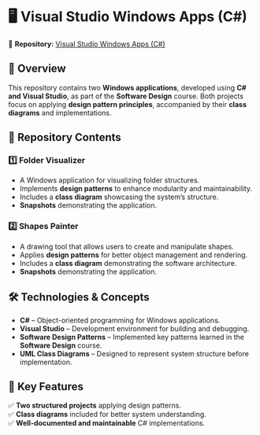 # 🖥️ Visual Studio Windows Apps (C#)  

📌 **Repository:** [Visual Studio Windows Apps (C#)](https://github.com/KenanGazwan/visual-studio-windows-appCsharp/tree/main)  

## 📖 Overview  
This repository contains two **Windows applications**, developed using **C# and Visual Studio**, as part of the **Software Design** course. Both projects focus on applying **design pattern principles**, accompanied by their **class diagrams** and implementations.  

## 📂 Repository Contents  
### 1️⃣ **Folder Visualizer**  
   - A Windows application for visualizing folder structures.  
   - Implements **design patterns** to enhance modularity and maintainability.  
   - Includes a **class diagram** showcasing the system’s structure.
   - **Snapshots** demonstrating the application.

### 2️⃣ **Shapes Painter**  
   - A drawing tool that allows users to create and manipulate shapes.  
   - Applies **design patterns** for better object management and rendering.  
   - Includes a **class diagram** demonstrating the software architecture.
   - **Snapshots** demonstrating the application.

## 🛠️ Technologies & Concepts  
- **C#** – Object-oriented programming for Windows applications.  
- **Visual Studio** – Development environment for building and debugging.  
- **Software Design Patterns** – Implemented key patterns learned in the **Software Design** course.  
- **UML Class Diagrams** – Designed to represent system structure before implementation.  

## 🎯 Key Features  
✅ **Two structured projects** applying design patterns.  
✅ **Class diagrams** included for better system understanding.  
✅ **Well-documented and maintainable** C# implementations.  

